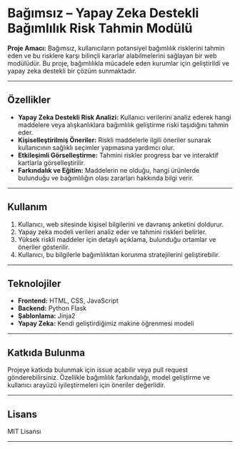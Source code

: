 # Bağımsız – Yapay Zeka Destekli Bağımlılık Risk Tahmin Modülü

**Proje Amacı:**
Bağımsız, kullanıcıların potansiyel bağımlılık risklerini tahmin eden ve bu risklere karşı bilinçli kararlar alabilmelerini sağlayan bir web modülüdür. Bu proje, bağımlılıkla mücadele eden kurumlar için geliştirildi ve yapay zeka destekli bir çözüm sunmaktadır.

---

## Özellikler

* **Yapay Zeka Destekli Risk Analizi:** Kullanıcı verilerini analiz ederek hangi maddelere veya alışkanlıklara bağımlılık geliştirme riski taşıdığını tahmin eder.
* **Kişiselleştirilmiş Öneriler:** Riskli maddelerle ilgili öneriler sunarak kullanıcının sağlıklı seçimler yapmasına yardımcı olur.
* **Etkileşimli Görselleştirme:** Tahmini riskler progress bar ve interaktif kartlarla görselleştirilir.
* **Farkındalık ve Eğitim:** Maddelerin ne olduğu, hangi ürünlerde bulunduğu ve bağımlılığın olası zararları hakkında bilgi verir.

---

## Kullanım

1. Kullanıcı, web sitesinde kişisel bilgilerini ve davranış anketini doldurur.
2. Yapay zeka modeli verileri analiz eder ve tahmini riskleri belirler.
3. Yüksek riskli maddeler için detaylı açıklama, bulunduğu ortamlar ve öneriler gösterilir.
4. Kullanıcı, bu bilgilerle bağımlılıktan korunma stratejilerini geliştirebilir.

---

## Teknolojiler

* **Frontend:** HTML, CSS, JavaScript
* **Backend:** Python Flask
* **Şablonlama:** Jinja2
* **Yapay Zeka:** Kendi geliştirdiğimiz makine öğrenmesi modeli

---

## Katkıda Bulunma

Projeye katkıda bulunmak için issue açabilir veya pull request gönderebilirsiniz. Özellikle bağımlılık farkındalığı, model geliştirme ve kullanıcı arayüzü iyileştirmeleri için öneriler değerlidir.

---

## Lisans

MIT Lisansı

---

